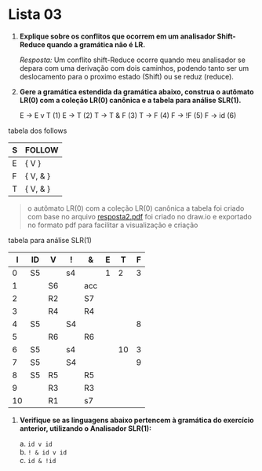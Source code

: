 # Lista 03

1. **Explique sobre os conflitos que ocorrem em um analisador Shift-Reduce quando a gramática não é LR.**

    *Resposta:*
    Um conflito shift-Reduce ocorre quando meu analisador se depara com uma derivação com dois caminhos, podendo tanto ser um deslocamento para o proximo estado (Shift) ou se reduz (reduce).

2. **Gere a gramática estendida da gramática abaixo, construa o autômato LR(0) com a coleção LR(0) canônica e a tabela para análise SLR(1).**

    E → E v T (1)
    E → T (2)
    T → T & F (3)
    T → F  (4)
    F → !F (5)
    F → id (6)

tabela dos follows

| S | FOLLOW     |
|---|------------|
| E | { V }      |
| F | { V, & }   |
| T | { V, & }   |

> o autômato LR(0) com a coleção LR(0) canônica
> a tabela foi criado com base no arquivo [resposta2.pdf](./resposta_2.pdf)
> foi criado no draw.io e exportado no formato pdf para facilitar a visualização e criação

tabela para análise SLR(1)

| I | ID | V  |  ! | &  | E | T | F |
|---|----|----|----|----|---|---|---|
| 0 | S5 |    | s4 |    | 1 | 2 | 3 |
| 1 |    | S6 |    |acc |   |   |   |
| 2 |    | R2 |    | S7 |   |   |   |
| 3 |    | R4 |    | R4 |   |   |   |
| 4 | S5 |    | S4 |    |   |   | 8 |
| 5 |    | R6 |    | R6 |   |   |   |
| 6 | S5 |    | s4 |    |   |10 | 3 |
| 7 | S5 |    | S4 |    |   |   | 9 |
| 8 | S5 | R5 |    | R5 |   |   |   |
| 9 |    | R3 |    | R3 |   |   |   |
| 10|    | R1 |    | s7 |   |   |   |

1. **Verifique se as linguagens abaixo pertencem à gramática do exercício anterior, utilizando o Analisador SLR(1):**

    a. `id v id`  
    b. `! & id v id`  
    c. `id & !id`
